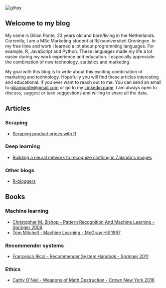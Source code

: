 ![gihpy](http://www.esri.nl/~/media/Images/Content/technology-topics/big-data/main-improved-decision-making.gif)

## Welcome to my blog

My name is Gilian Ponte, 23 years old and born/living in the Netherlands. Currently, I am a MSc Marketing student at Rijksuniversiteit Groningen. In my free time and work I learned a lot about programming languages. For example, R, JavaScript and Python. These languages made my life a lot easier during my work experience and education. I especially appreciate the combination of new technology, statistics and marketing.

My goal with this blog is to write about this exciting combination of marketing and technology. Hopefully you will find these articles interesting and educational. If you ever want to reach out to me. You can send an email to gilianponte@gmail.com or go to my [Linkedin page](https://www.linkedin.com/in/gilianponte/). I am always open to discuss, suggest or take suggestions and willing to share all the data.

## Articles

### Scraping
- [Scraping product prices with R](scraping_with_R/)

### Deep learning
-  [Building a neural network to recognize clothing in Zalando's images](building-a-neural-network/)

### Other blogs
-  [R-bloggers](https://www.r-bloggers.com)

## Books

### Machine learning
- [Christopher M. Bishop - Pattern Recognition And Machine Learning - Springer 2006](http://users.isr.ist.utl.pt/~wurmd/Livros/school/Bishop%20-%20Pattern%20Recognition%20And%20Machine%20Learning%20-%20Springer%20%202006.pdf)
- [Tom Mitchell - Machine Learning - McGraw Hill 1997](http://www.cs.ubbcluj.ro/~gabis/ml/ml-books/McGrawHill%20-%20Machine%20Learning%20-Tom%20Mitchell.pdf)

### Recommender systems
- [Francesco Ricci - Recommender System Handook - Springer 2011](http://www.cs.ubbcluj.ro/~gabis/DocDiplome/SistemeDeRecomandare/Recommender_systems_handbook.pdf)

### Ethics
- [Cathy O'Neil - Weapons of Math Destruction - Crown New York 2016](https://we.riseup.net/assets/.../Weapons+of+Math+Destruction+Cathy+O%27Neil.pdf)

